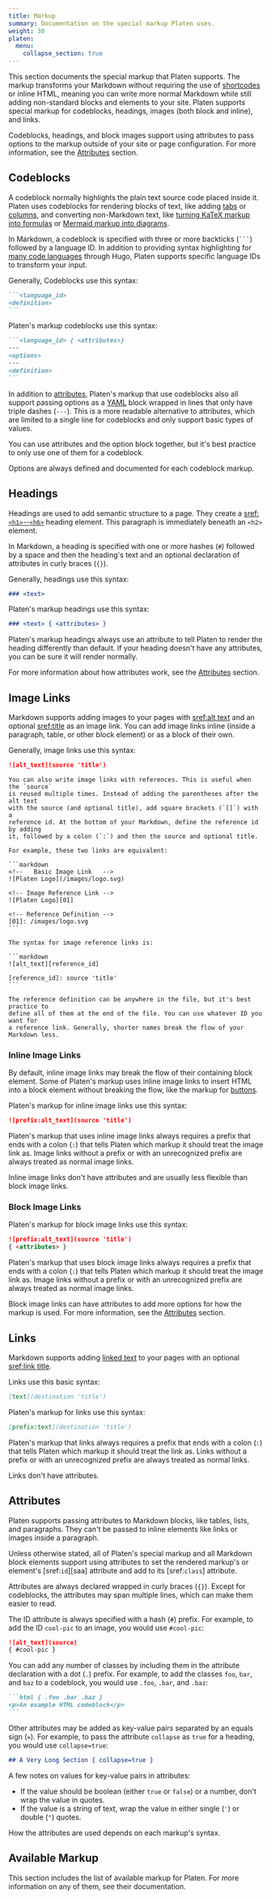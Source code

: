 ```yaml
---
title: Markup
summary: Documentation on the special markup Platen uses.
weight: 30
platen:
  menu:
    collapse_section: true
---
```


This section documents the special markup that Platen supports. The markup transforms your Markdown
without requiring the use of [shortcodes][01] or inline HTML, meaning you can write more normal
Markdown while still adding non-standard blocks and elements to your site. Platen supports special
markup for codeblocks, headings, images (both block and inline), and links.

Codeblocks, headings, and block images support using attributes to pass options to the markup
outside of your site or page configuration. For more information, see the [Attributes](#attributes)
section.

## Codeblocks

A codeblock normally highlights the plain text source code placed inside it. Platen uses codeblocks
for rendering blocks of text, like adding [tabs][02] or [columns][03], and converting non-Markdown
text, like [turning KaTeX markup into formulas][04] or [Mermaid markup into diagrams][05].

In Markdown, a codeblock is specified with three or more backticks (`` ``` ``) followed by a
language ID. In addition to providing syntax highlighting for [many code languages][06] through
Hugo, Platen supports specific language IDs to transform your input.

Generally, Codeblocks use this syntax:

``````markdown
```<language_id>
<definition>
```
``````

Platen's markup codeblocks use this syntax:

``````markdown
```<language_id> { <attributes>}
---
<options>
---
<definition>
```
``````

In addition to [attributes](#attributes), Platen's markup that use codeblocks also all support
passing options as a [YAML][07] block wrapped in lines that only have triple dashes (`---`). This is
a more readable alternative to attributes, which are limited to a single line for codeblocks and
only support basic types of values.

You can use attributes and the option block together, but it's best practice to only use one of
them for a codeblock.

Options are always defined and documented for each codeblock markup.

## Headings

Headings are used to add semantic structure to a page. They create a [sref:`<h1>`--`<h6>`][s01]
heading element. This paragraph is immediately beneath an `<h2>` element.

In Markdown, a heading is specified with one or more hashes (`#`) followed by a space and then the
heading's text and an optional declaration of attributes in curly braces (`{}`).

Generally, headings use this syntax:

```markdown
### <text>
```

Platen's markup headings use this syntax:

```markdown
### <text> { <attributes> }
```

Platen's markup headings always use an attribute to tell Platen to render the heading differently
than default. If your heading doesn't have any attributes, you can be sure it will render normally.

For more information about how attributes work, see the [Attributes](#attributes) section.

## Image Links

Markdown supports adding images to your pages with [sref:alt text][s02] and an optional
[sref:title][s03] as an image link. You can add image links inline (inside a paragraph, table, or
other block element) or as a block of their own.

Generally, image links use this syntax:

```markdown
![alt_text](source 'title')
```

``````details { summary="Image Reference Links" }
You can also write image links with references. This is useful when the `source`
is reused multiple times. Instead of adding the parentheses after the alt text
with the source (and optional title), add square brackets (`[]`) with a
reference id. At the bottom of your Markdown, define the reference id by adding
it, followed by a colon (`:`) and then the source and optional title.

For example, these two links are equivalent:

```markdown
<!--   Basic Image Link   -->
![Platen Logo](/images/logo.svg)

<!-- Image Reference Link -->
![Platen Logo][01]

<!-- Reference Definition -->
[01]: /images/logo.svg
```

The syntax for image reference links is:

```markdown
![alt_text][reference_id]

[reference_id]: source 'title'
```

The reference definition can be anywhere in the file, but it's best practice to
define all of them at the end of the file. You can use whatever ID you want for
a reference link. Generally, shorter names break the flow of your Markdown less.
``````

### Inline Image Links

By default, inline image links may break the flow of their containing block element. Some of
Platen's markup uses inline image links to insert HTML into a block element without breaking the
flow, like the markup for [buttons][08].

Platen's markup for inline image links use this syntax:

```markdown
![prefix:alt_text](source 'title')
```

Platen's markup that uses inline image links always requires a prefix that ends with a colon (`:`)
that tells Platen which markup it should treat the image link as. Image links without a prefix or
with an unrecognized prefix are always treated as normal image links.

Inline image links don't have attributes and are usually less flexible than block image links.

### Block Image Links

Platen's markup for block image links use this syntax:

```markdown
![prefix:alt_text](source 'title')
{ <attributes> }
```

Platen's markup that uses block image links always requires a prefix that ends with a colon (`:`)
that tells Platen which markup it should treat the image link as. Image links without a prefix or
with an unrecognized prefix are always treated as normal image links.

Block image links can have attributes to add more options for how the markup is used. For more
information, see the [Attributes](#attributes) section.

## Links

Markdown supports adding [linked text][s04] to your pages with an optional [sref:link title][s05].

Links use this basic syntax:

```markdown
[text](destination 'title')
```

Platen's markup for links use this syntax:

```markdown
[prefix:text](destination 'title')
```

Platen's markup that links always requires a prefix that ends with a colon (`:`) that tells Platen
which markup it should treat the link as. Links without a prefix or with an unrecognized prefix are
always treated as normal links.

Links don't have attributes.

## Attributes

Platen supports passing attributes to Markdown blocks, like tables, lists, and paragraphs. They can't
be passed to inline elements like links or images inside a paragraph.

Unless otherwise stated, all of Platen's special markup and all Markdown block elements support
using attributes to set the rendered markup's or element's [sref:`id`][saa] attribute and add to its
[sref:`class`] attribute.

Attributes are always declared wrapped in curly braces (`{}`). Except for codeblocks, the attributes
may span multiple lines, which can make them easier to read.

The ID attribute is always specified with a hash (`#`) prefix. For example, to add the ID `cool-pic`
to an image, you would use `#cool-pic`:

```markdown
![alt_text](source)
{ #cool-pic }
```

You can add any number of classes by including them in the attribute declaration with a dot (`.`)
prefix. For example, to add the classes `foo`, `bar`, and `baz` to a codeblock, you would use `.foo`,
`.bar`, and `.baz`:

``````markdown
```html { .foo .bar .baz }
<p>An example HTML codeblock</p>
```
``````

Other attributes may be added as key-value pairs separated by an equals sign (`=`). For example, to
pass the attribute `collapse` as `true` for a heading, you would use `collapse=true`:

```markdown
## A Very Long Section { collapse=true }
```

A few notes on values for key-value pairs in attributes:

- If the value should be boolean (either `true` or `false`) or a number, don't wrap the value in
  quotes.
- If the value is a string of text, wrap the value in either single (`'`) or double (`"`) quotes.

How the attributes are used depends on each markup's syntax.

## Available Markup

This section includes the list of available markup for Platen. For more information on any of them,
see their documentation.

```section
```

<!-- Link References -->
[01]: https://gohugo.io/content-management/shortcodes/
[02]: tabs.md
[03]: columns.md
[04]: katex/_index.md
[05]: mermaid.md
[06]: https://gohugo.io/content-management/syntax-highlighting/
[07]: https://learnxinyminutes.com/docs/yaml/
[08]: buttons.md
[s01]: mdn.html.element:Heading_Elements
[s02]: mdn.html.element:img#attr-alt
[s03]: mdn.html.element:img#the_title_attribute
[s04]: mdn.html.element:a
[s05]: mdn.html.global_attribute:title
